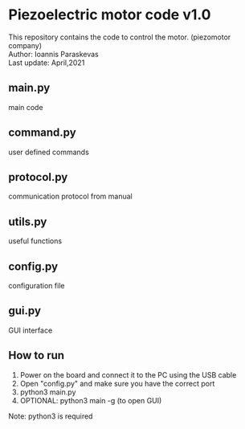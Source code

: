 # Piezoelectric motor code v1.0
This repository contains the code to control the motor. (piezomotor company)  
Author: Ioannis Paraskevas  
Last update: April,2021

main.py 
--------
main code

command.py
----------
user defined commands

protocol.py
-----------
communication protocol from manual

utils.py
-------
useful functions

config.py
--------
configuration file

gui.py
------
GUI interface

How to run
----------
1) Power on the board and connect it to the PC using the USB cable
2) Open "config.py" and make sure you have the correct port
3) python3 main.py
4) OPTIONAL: python3 main -g (to open GUI)

Note: python3 is required